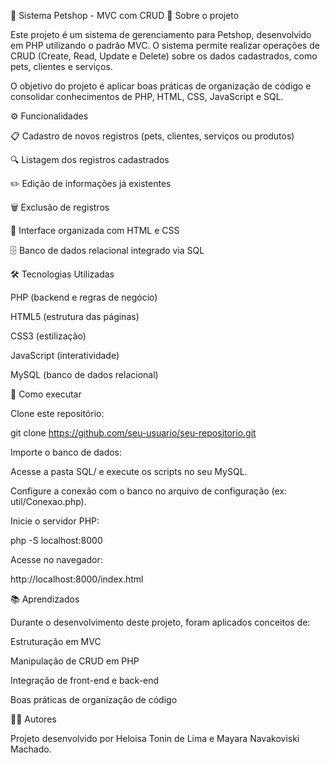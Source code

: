 🐾 Sistema Petshop - MVC com CRUD
📌 Sobre o projeto

Este projeto é um sistema de gerenciamento para Petshop, desenvolvido em PHP utilizando o padrão MVC.
O sistema permite realizar operações de CRUD (Create, Read, Update e Delete) sobre os dados cadastrados, como pets, clientes e serviços.

O objetivo do projeto é aplicar boas práticas de organização de código e consolidar conhecimentos de PHP, HTML, CSS, JavaScript e SQL.

⚙️ Funcionalidades

📋 Cadastro de novos registros (pets, clientes, serviços ou produtos)

🔍 Listagem dos registros cadastrados

✏️ Edição de informações já existentes

🗑️ Exclusão de registros

🎨 Interface organizada com HTML e CSS

🗄️ Banco de dados relacional integrado via SQL




🛠️ Tecnologias Utilizadas

PHP (backend e regras de negócio)

HTML5 (estrutura das páginas)

CSS3 (estilização)

JavaScript (interatividade)

MySQL (banco de dados relacional)


🚀 Como executar

Clone este repositório:

git clone https://github.com/seu-usuario/seu-repositorio.git


Importe o banco de dados:

Acesse a pasta SQL/ e execute os scripts no seu MySQL.

Configure a conexão com o banco no arquivo de configuração (ex: util/Conexao.php).

Inicie o servidor PHP:

php -S localhost:8000


Acesse no navegador:

http://localhost:8000/index.html

📚 Aprendizados

Durante o desenvolvimento deste projeto, foram aplicados conceitos de:

Estruturação em MVC

Manipulação de CRUD em PHP

Integração de front-end e back-end

Boas práticas de organização de código

👩‍💻 Autores

Projeto desenvolvido por Heloisa Tonin de Lima e Mayara Navakoviski Machado.
